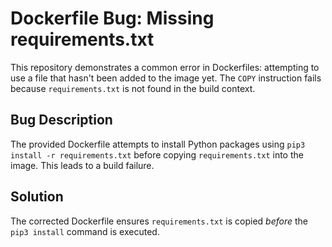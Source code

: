 # Dockerfile Bug: Missing requirements.txt
This repository demonstrates a common error in Dockerfiles: attempting to use a file that hasn't been added to the image yet.  The `COPY` instruction fails because `requirements.txt` is not found in the build context.

## Bug Description
The provided Dockerfile attempts to install Python packages using `pip3 install -r requirements.txt` before copying `requirements.txt` into the image. This leads to a build failure.

## Solution
The corrected Dockerfile ensures `requirements.txt` is copied *before* the `pip3 install` command is executed.